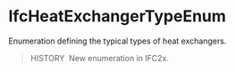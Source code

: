 # IfcHeatExchangerTypeEnum

Enumeration defining the typical types of heat exchangers.

> HISTORY&nbsp; New enumeration in IFC2x.
